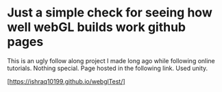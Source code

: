 # Just a simple check for seeing how well webGL builds work github pages

This is an ugly follow along project I made long ago while following online tutorials. Nothing special.
Page hosted in the following link. Used unity.


[https://ishraq10199.github.io/webglTest/]